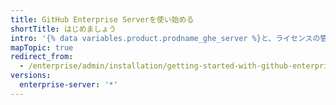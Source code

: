 ```yaml
---
title: GitHub Enterprise Serverを使い始める
shortTitle: はじめましょう
intro: '{% data variables.product.prodname_ghe_server %}と、ライセンスの管理方法について学びましょう。'
mapTopic: true
redirect_from:
  - /enterprise/admin/installation/getting-started-with-github-enterprise-server
versions:
  enterprise-server: '*'
---
```


